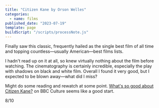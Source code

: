 ```yaml
---
title: "Citizen Kane by Orson Welles"
categories:
  - name: films
published_date: "2023-07-19"
template: page
buildScript: "/scripts/processNote.js"
---
```


Finally saw this classic, frequently hailed as the single best film of all time and topping countless—usually American—best films lists.

I hadn't read up on it at all, so knew virtually nothing about the film before watching. The cinematography is certainly incredible, especially the play with shadows on black and white film. Overall I found it very good, but I expected to be blown away—what did I miss?

Might do some reading and rewatch at some point. [What's so good about Citizen Kane?](https://www.bbc.com/culture/article/20150720-whats-so-good-about-citizen-kane) on BBC Culture seems like a good start.

8/10
